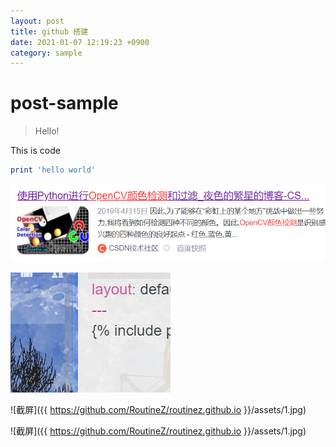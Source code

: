 ```yaml
---
layout: post
title: github 搭建
date: 2021-01-07 12:19:23 +0900
category: sample
---
```

# post-sample
> Hello!

This is code
```ruby
print 'hello world'
```
![](images/1609996595574.png)


![test image](./images/1609999846584.png)




![截屏]({{ https://github.com/RoutineZ/routinez.github.io }}/assets/1.jpg)



![截屏]({{ https://github.com/RoutineZ/routinez.github.io }}/assets/1.jpg)




